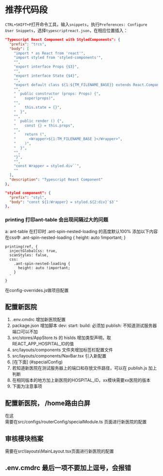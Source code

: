 # 推荐代码段

`CTRL+SHIFT+P`打开命令工具，输入`snippets`，执行`Preferences: Configure User Snippets`，选择`typescriptreact.json`，在相应位置插入：

```json
"Typescript React Component with StyledComponents": {
  "prefix": "trcs",
  "body": [
    "import * as React from 'react'",
    "import styled from 'styled-components'",
    "",
    "export interface Props {$3}",
    "",
    "export interface State {$4}",
    "",
    "export default class ${1:${TM_FILENAME_BASE}} extends React.Component<Props, State> {",
    "",
    "  public constructor (props: Props) {",
    "    super(props)",
    "",
    "    this.state = {}",
    "  }",
    "",
    "  public render () {",
    "    const {} = this.props",
    "",
    "    return (",
    "      <Wrapper>${1:TM_FILENAME_BASE }</Wrapper>",
    "    )",
    "  }",
    "",
    "}",
    "",
    "const Wrapper = styled.div``",
    ""
  ],
  "description": "Typescript React Component"
},

"styled component": {
  "prefix": "styl",
  "body": "const ${1:Wrapper} = styled.${2:div}`$3`"
},
```

### printing 打印ant-table 会出现间隔过大的问题
a:
ant-table 在打印时 .ant-spin-nested-loading 的高度默认100%
添加以下内容在css中
.ant-spin-nested-loading {
  height: auto !important;
}
```tsx
printing(ref, {
  injectGlobalCss: true,
  scanStyles: false,
  css: ` 
    .ant-spin-nested-loading {
      height: auto !important;
    }
  `
}
```
在config-overrides.js做项目配置

## 配置新医院
1. .env.cmdrc 增加新医院配置
2. package.json 增加脚本 
  dev: start: build: 必须加
  publish: 不知道测试服务器端口可以不加
3. src/stores/AppStore.ts 的 hisIds 增加类型声明，取REACT_APP_HOSPITAL_ID的值
4. src/layouts/components 文件夹增加标签栏配置文件
5. src/layouts/components/NavBar.tsx 引入新配置
6. [在下面] (#specialConfig)
7. 若知道新医院在测试服务器上的端口和存放文件路径，可以在 publish.js 加上判断
8. 在相同版本的地方加上新医院的HOSPITAL_ID，xx模块需要xx医院的版本
9. 下面为注意事项
  
## 配置新医院， /home路由白屏
<div name='specialConfig'>在这</div>
需要在src/configs/routerConfig/specialModule.ts 页面进行新医院的配置

## 审核模块档案
需要在src\layouts\MainLayout.tsx页面进行新医院的配置

## .env.cmdrc 最后一项不要加上逗号，会报错